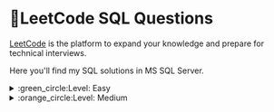 # 🔸LeetCode SQL Questions
[LeetCode](https://leetcode.com/) is the platform to expand your knowledge and prepare for technical interviews.

Here you'll find my SQL solutions in MS SQL Server.

<details>
     <summary>:green_circle:Level: Easy</summary>

## Solved:heavy_check_mark: 
    
#### :zap:[1873. Calculate Special Bonus](https://leetcode.com/problems/calculate-special-bonus/)
Write an SQL query to calculate the bonus of each employee. The bonus of an employee is ```100%``` of their salary if the ID of the employee is **an odd number** and **the employee name does not start with the character** ```'M'```. The bonus of an employee is ```0``` otherwise.
Return the result table ordered by ```employee_id```.
```sql
SELECT employee_id, 
CASE
    WHEN employee_id % 2 != 0 AND NAME NOT LIKE 'M%' THEN salary
    ELSE 0
END AS bonus
FROM Employees
ORDER BY employee_id;
```
**Output:**
| employee_id | bonus |
| ----------- | ----- |
| 2           | 0     |
| 3           | 0     |
| 7           | 7400  |
| 8           | 0     |
| 9           | 7700  |

#### :zap:[610. Triangle Judgement](https://leetcode.com/problems/triangle-judgement/)
Write an SQL query to report for every three line segments whether they can form a triangle.
Return the result table in **any order**.
```sql
SELECT x, y, z,
CASE 
    WHEN x + y > z AND x + z > y AND z + y > x THEN 'Yes'
    ELSE 'No'
END AS triangle
FROM Triangle;
```

**Output:**
| x  | y  | z  | triangle |
| -- | -- | -- | -------- |
| 13 | 15 | 30 | No       |
| 10 | 20 | 15 | Yes      |

#### :zap:[196. Delete Duplicate Emails](https://leetcode.com/problems/delete-duplicate-emails/)
Write an SQL query to **delete** all the duplicate emails, keeping only one unique email with the smallest ```id```. Note that you are supposed to write a ```DELETE``` statement and not a ```SELECT``` one.

```sql
DELETE P1
FROM Person P1, Person P2
WHERE P1.email = P2.Email AND P1.Id > P2.Id;
```
**Output:**
| id | email            |
| -- | ---------------- |
| 1  | john@example.com |
| 2  | bob@example.com  |


#### :zap:[1280. Students and Examinations](https://leetcode.com/problems/students-and-examinations/) 
Write an SQL query to find the number of times each student attended each exam.
Return the result table ordered by **student_id** and **subject_name**.
```sql

SELECT st.student_id, st.student_name, sb.subject_name, COUNT(exam.subject_name) AS attended_exams
FROM Students AS st
CROSS JOIN Subjects AS sb
LEFT JOIN Examinations AS exam
ON st.student_id = exam.student_id AND sb.subject_name = exam.subject_name
GROUP BY st.student_id, st.student_name, sb.subject_name

```
**Output:**
| student_id | student_name | subject_name | attended_exams |
| ---------- | ------------ | ------------ | -------------- |
| 1          | Alice        | Math         | 3              |
| 1          | Alice        | Physics      | 2              |
| 1          | Alice        | Programming  | 1              |
| 2          | Bob          | Math         | 1              |
| 2          | Bob          | Physics      | 0              |
| 2          | Bob          | Programming  | 1              |
| 6          | Alex         | Math         | 0              |
| 6          | Alex         | Physics      | 0              |
| 6          | Alex         | Programming  | 0              |
| 13         | John         | Math         | 1              |
| 13         | John         | Physics      | 1              |
| 13         | John         | Programming  | 1              |



#### :zap:[1211.Queries Quality and Percentage](https://leetcode.com/problems/queries-quality-and-percentage/)
We define ```query``` quality as:
```The average of the ratio between query rating and its position.```
We also define ```poor query percentage``` as:
```The percentage of all queries with rating less than 3.```
Write an SQL query to find each ```query_name```, the ```quality``` and ```poor_query_percentage```.
Both ```quality``` and ```poor_query_percentage``` should be **rounded to 2 decimal places**.
```sql
SELECT query_name,
        ROUND(SUM(rating / CONVERT(DECIMAL(5,2), position)) / COUNT(query_name),2) AS quality,
        ROUND(SUM(IIF(RATING < 3, 1, 0)) * 100 /CONVERT(DECIMAL(5,2),COUNT(query_name)), 2)  AS poor_query_percentage

FROM Queries
GROUP BY query_name;
```
**Output:**
| query_name | quality | poor_query_percentage |
| ---------- | ------- | --------------------- |
| Cat        | 0.66    | 33.33                 |
| Dog        | 2.5     | 33.33                 |

#### :zap:[619.Biggest Single Number](https://leetcode.com/problems/biggest-single-number/)
A **single number** is a number that appeared only once in the ```MyNumbers``` table.
Write an SQL query to report the largest **single number**. If there is no single number, report ```null```.
```sql
SELECT MAX(x.num) AS num
FROM(
  SELECT num, COUNT(num) AS count_num
  FROM MyNumbers
  GROUP BY num
  HAVING COUNT(num) < 2
) AS x
```

**Output:**
| num |
| --- |
| 6   |

#### :zap:[1179. Reformat Department Table](https://leetcode.com/problems/reformat-department-table/)
Write an SQL query to reformat the table such that there is a department id column and a revenue column **for each month**.
```sql
SELECT  id, 
SUM(IIF(month = 'Jan', revenue, NULL)) AS Jan_Revenue,
SUM(IIF(month = 'Feb', revenue, NULL)) AS Feb_Revenue,
SUM(IIF(month = 'Mar', revenue, NULL)) AS Mar_Revenue,
SUM(IIF(month = 'Apr', revenue, NULL)) AS Apr_Revenue,
SUM(IIF(month = 'May', revenue, NULL)) AS May_Revenue,
SUM(IIF(month = 'Jun', revenue, NULL)) AS Jun_Revenue,
SUM(IIF(month = 'Jul', revenue, NULL)) AS Jul_Revenue,
SUM(IIF(month = 'Aug', revenue, NULL)) AS Aug_Revenue,
SUM(IIF(month = 'Sep', revenue, NULL)) AS Sep_Revenue,
SUM(IIF(month = 'Oct', revenue, NULL)) AS Oct_Revenue,
SUM(IIF(month = 'Nov', revenue, NULL)) AS Nov_Revenue,
SUM(IIF(month = 'Dec', revenue, NULL)) AS Dec_Revenue
FROM Department
GROUP BY id;
```
**Output:**

| id | Jan_Revenue | Feb_Revenue | Mar_Revenue | Apr_Revenue | May_Revenue | Jun_Revenue | Jul_Revenue | Aug_Revenue | Sep_Revenue | Oct_Revenue | Nov_Revenue | Dec_Revenue |
| -- | ----------- | ----------- | ----------- | ----------- | ----------- | ----------- | ----------- | ----------- | ----------- | ----------- | ----------- | ----------- |
| 1  | 8000        | 7000        | 6000        | null        | null        | null        | null        | null        | null        | null        | null        | null        |
| 2  | 9000        | null        | null        | null        | null        | null        | null        | null        | null        | null        | null        | null        |
| 3  | null        | 10000       | null        | null        | null        | null        | null        | null        | null        | null        | null        | null        |

#### :zap:[1141. User Activity for the Past 30 Days I](https://leetcode.com/problems/user-activity-for-the-past-30-days-i/)
Write an SQL query to find the daily active user count for a period of ```30``` days ending ```2019-07-27``` inclusively. A user was active on someday if they made at least one activity on that day.
```sql
SELECT activity_date AS day, COUNT(DISTINCT user_id) AS active_users
FROM Activity
WHERE activity_date between DATEADD(day, -29, '2019-07-27') AND '2019-07-27'
GROUP BY activity_date
HAVING COUNT(DISTINCT user_id) > 0;
```
**Output:**
| day        | active_users |
| ---------- | ------------ |
| 2019-07-20 | 2            |
| 2019-07-21 | 2            |

#### :zap:[1084. Sales Analysis III](https://leetcode.com/problems/sales-analysis-iii/)
Write an SQL query that reports the **products** that were **only** sold in the first quarter of ```2019```. That is, between ```2019-01-01``` and ```2019-03-31``` inclusive.

```sql
SELECT  DISTINCT S.product_id,P.product_name
FROM Sales AS S
LEFT JOIN Product AS P
ON s.product_id = p.product_id
WHERE S.product_id NOT IN (SELECT product_id
                          FROM Sales
                          WHERE sale_date < '2019-01-01' or sale_date > '2019-03-31')
```

**Output:**
| product_id | product_name |
| ---------- | ------------ |
| 1          | S8           |

#### :zap:[1667. Fix Names in a Table](https://leetcode.com/problems/fix-names-in-a-table/)
Write an SQL query to fix the names so that only the first character is uppercase and the rest are lowercase.
Return the result table ordered by ```user_id```.
```sql
SELECT user_id, (UPPER(LEFT(name, 1)) + LOWER(SUBSTRING(name, 2, LEN(name)))) AS name
FROM Users
ORDER BY user_id;
```
**Output:**
| user_id | name  |
| ------- | ----- |
| 1       | Alice |
| 2       | Bob   |

#### :zap:[181. Employees Earning More Than Their Managers](https://leetcode.com/problems/employees-earning-more-than-their-managers/)
Write an SQL query to find the employees who earn more than their managers.
```sql
SELECT name AS Employee
FROM Employee as e
WHERE salary > (SELECT salary FROM Employee  WHERE id = e.managerID)
```
**Output:**
| Employee |
| -------- |
| Joe      |

#### :zap:[182. Duplicate Emails](https://leetcode.com/problems/duplicate-emails/)
Write an SQL query to report all the duplicate emails. Note that it's guaranteed that the email field is not NULL.
```sql
SELECT email
FROM Person
GROUP BY email
HAVING COUNT(email) > 1; 
```
**Output:**
| email   |
| ------- |
| a@b.com |

#### :zap:[183. Customers Who Never Order](https://leetcode.com/problems/customers-who-never-order/)
Write an SQL query to report all customers who never order anything.
```sql
SELECT C.name AS Customers
FROM Customers AS C
LEFT JOIN Orders AS O
ON C.id = O.customerId
WHERE O.id IS NULL;
```
**Output:**
| Customers |
| --------- |
| Henry     |
| Max       |

#### :zap:[197. Rising Temperature](https://leetcode.com/problems/rising-temperature/)
Write an SQL query to find all dates' ```Id``` with higher temperatures compared to its previous dates (yesterday).
```sql
SELECT w.id AS Id
FROM Weather w
JOIN Weather yesterday
ON DATEDIFF(DAY, yesterday.recordDate, w.recordDate) = 1
WHERE w.temperature > yesterday.temperature;
```
**Output:**
| Id |
| -- |
| 2  |
| 4  |

#### :zap:[577. Employee Bonus](https://leetcode.com/problems/employee-bonus/)
Write an SQL query to report the name and bonus amount of each employee with a bonus **less than** ```1000```.

```sql
SELECT E.name, B.bonus
FROM Employee AS E
LEFT JOIN Bonus AS B
ON E.empId = B.empId
WHERE B.bonus < 1000 OR B.bonus IS NULL;
```
**Output:**
| name | bonus |
| ---- | ----- |
| Brad | null  |
| John | null  |
| Dan  | 500   |

#### :zap:[584. Find Customer Referee](https://leetcode.com/problems/find-customer-referee/)
Write an SQL query to report the names of the customer that are not referred by the customer with ```id = 2```.
```sql
SELECT name
FROM Customer
WHERE referee_id != 2 OR referee_id IS NULL;
```
**Output:**
| name |
| ---- |
| Will |
| Jane |
| Bill |
| Zack |

#### :zap:[586. Customer Placing the Largest Number of Orders](https://leetcode.com/problems/customer-placing-the-largest-number-of-orders/)
Write an SQL query to find the ```customer_number``` for the customer who has placed **the largest number of orders**.
The test cases are generated so that **exactly one customer** will have placed more orders than any other customer.

```sql
SELECT TOP 1 customer_number
FROM Orders
GROUP BY customer_number
ORDER BY COUNT(customer_number) DESC;
```
**Output:**
| customer_number |
| --------------- |
| 3               |

#### :zap:[607. Sales Person](https://leetcode.com/problems/sales-person/)
Write an SQL query to report the names of all the salespersons who did not have any orders related to the company with the name **"RED"**.
```sql
SELECT  DISTINCT S.name
FROM SalesPerson AS S
LEFT JOIN Orders AS O
ON S.sales_id = O.sales_id
WHERE S.sales_id NOT IN (
    SELECT DISTINCT o.sales_id
    FROM Orders o
    INNER JOIN Company c ON o.com_id = c.com_id
    WHERE c.name = 'RED'
)
```
**Output:**
| name |
| ---- |
| Alex |
| Amy  |
| Mark |

#### :zap:[620. Not Boring Movies](https://leetcode.com/problems/not-boring-movies/)
Write an SQL query to report the movies with an odd-numbered ID and a description that is not ```"boring"```.
Return the result table ordered by ```rating``` **in descending order**.
```sql
SELECT *
FROM Cinema
WHERE id % 2 != 0 AND description NOT IN (
  SELECT description FROM Cinema WHERE description = 'boring'
)
ORDER BY rating DESC;
```
**Output:**
| id | movie      | description | rating |
| -- | ---------- | ----------- | ------ |
| 5  | House card | Interesting | 9.1    |
| 1  | War        | great 3D    | 8.9    |

#### :zap:[1050. Actors and Directors Who Cooperated At Least Three Times](https://leetcode.com/problems/actors-and-directors-who-cooperated-at-least-three-times/)
Write a SQL query for a report that provides the pairs ```(actor_id, director_id)``` where the actor has cooperated with the director at least three times.
```sql
SELECT actor_id, director_id
FROM ActorDirector
GROUP BY actor_id, director_id
HAVING COUNT(actor_id)>=3;
```
**Output:**
| actor_id | director_id |
| -------- | ----------- |
| 1        | 1           |

#### :zap:[1075. Project Employees I](https://leetcode.com/problems/project-employees-i/)
Write an SQL query that reports the **average** experience years of all the employees for each project, **rounded to 2 digits**.
```sql
SELECT p.project_id, ROUND(AVG(CAST(e.experience_years AS decimal(5,2))), 2) AS  average_years
FROM Project AS p
JOIN Employee AS e
ON p.employee_id = e.employee_id
GROUP BY p.project_id;
```
**Output:**
| project_id | average_years |
| ---------- | ------------- |
| 1          | 2             |
| 2          | 2.5           |

#### :zap:[1148. Article Views I](https://leetcode.com/problems/article-views-i/)
Write an SQL query to find all the authors that viewed at least one of their own articles.
Return the result table sorted by ```id``` in ascending order.

```sql
SELECT DISTINCT author_id AS id
FROM Views
WHERE author_id = viewer_id;
```
**Output:**
| id |
| -- |
| 4  |
| 7  |

#### :zap:[1251. Average Selling Price](https://leetcode.com/problems/average-selling-price/)
Write an SQL query to find the average selling price for each product. ```average_price``` should be **rounded to 2 decimal places**.
```sql
SELECT p.product_id, ROUND(SUM(p.price * u.units) / CONVERT(decimal(7,2), SUM(u.units)), 2) AS average_price
FROM Prices AS p
JOIN UnitsSold AS u 
ON p.product_id = u.product_id
WHERE u.purchase_date between p.start_date AND p.end_date
GROUP BY p.product_id;
```
**Output:**
| product_id | average_price |
| ---------- | ------------- |
| 1          | 6.96          |
| 2          | 16.96         |

#### :zap:[1327. List the Products Ordered in a Period](https://leetcode.com/problems/list-the-products-ordered-in-a-period/)
```sql
WITH CTE_unit AS (
  SELECT p.product_name, SUM(o.unit) AS unit
  FROM Products AS p
  JOIN Orders AS o
  ON p.product_id = o.product_id
  WHERE MONTH(o.order_date) = '02' AND YEAR(o.order_date) = '2020' 
  GROUP BY p.product_name
)

SELECT *
FROM CTE_unit
WHERE unit >=100
```

**Output:**
| product_name       | unit |
| ------------------ | ---- |
| Leetcode Kit       | 100  |
| Leetcode Solutions | 130  |

#### :zap:[1484. Group Sold Products By The Date](https://leetcode.com/problems/group-sold-products-by-the-date/)
Write an SQL query to find for each date the number of different products sold and their names.
The sold products names for each date should be sorted lexicographically.
Return the result table ordered by ```sell_date```.
```sql
with CTE_DISTINCT AS
(
    SELECT DISTINCT sell_date, product
    FROM Activities
)

SELECT sell_date, COUNT(DISTINCT product) AS num_sold, STRING_AGG(product, ',') WITHIN GROUP (ORDER BY product) AS products
FROM CTE_DISTINCT
GROUP BY sell_date
ORDER BY sell_date;
```
**Output:**
| sell_date  | num_sold | products                     |
| ---------- | -------- | ---------------------------- |
| 2020-05-30 | 3        | Basketball,Headphone,T-Shirt |
| 2020-06-01 | 2        | Bible,Pencil                 |
| 2020-06-02 | 1        | Mask                         |

#### :zap:[1527. Patients With a Condition](https://leetcode.com/problems/patients-with-a-condition/)
Write an SQL query to report the patient_id, patient_name and conditions of the patients who have Type I Diabetes. Type I Diabetes always starts with ```DIAB1``` prefix.

```sql
SELECT patient_id, patient_name, conditions
FROM Patients
WHERE conditions LIKE 'DIAB1%' OR conditions LIKE '% DIAB1%' OR conditions LIKE '%DIAB1';
```
**Output:**
| patient_id | patient_name | conditions   |
| ---------- | ------------ | ------------ |
| 3          | Bob          | DIAB100 MYOP |
| 4          | George       | ACNE DIAB100 |

#### :zap:[1795. Rearrange Products Table](https://leetcode.com/problems/rearrange-products-table/)
Write an SQL query to rearrange the ```Products``` table so that each row has ```(product_id, store, price)```. If a product is not available in a store, do **not** include a row with that ```product_id``` and ```store``` combination in the result table.
```sql
SELECT product_id, 'store1' AS store, store1 AS price
FROM Products
WHERE store1 IS NOT NULL
UNION 
SELECT product_id, 'store2' AS store, store2 AS price
FROM Products
WHERE store2 IS NOT NULL
UNION 
SELECT product_id, 'store3' AS store, store3 AS price
FROM Products
WHERE store3 IS NOT NULL;
```
**Output:**
| product_id | store  | price |
| ---------- | ------ | ----- |
| 0          | store1 | 95    |
| 0          | store2 | 100   |
| 0          | store3 | 105   |
| 1          | store1 | 70    |
| 1          | store3 | 80    |


#### :zap:[1965. Employees With Missing Information](https://leetcode.com/problems/employees-with-missing-information/)
Write an SQL query to report the IDs of all the employees with **missing information**. The information of an employee is missing if:
- The employee's **name** is missing, or
- The employee's **salary** is missing.
Return the result table ordered by ```employee_id``` in **ascending order**.
```sql
--1--
SELECT employee_id
FROM Employees
WHERE employee_id NOT IN (SELECT employee_id FROM Salaries)

UNION

SELECT employee_id
FROM Salaries
WHERE employee_id NOT IN (SELECT employee_id FROM Employees)
ORDER BY employee_id;

--2--
SELECT concat(e.employee_id, s.employee_id) AS employee_id
FROM Employees AS e
FULL JOIN Salaries AS s
ON e.employee_id = s.employee_id
WHERE name IS NULL OR salary IS NULL
ORDER BY 1 ASC;
```
     
**Output:**
| employee_id |
| ----------- |
| 1           |
| 2           |

#### :zap:[1517. Find Users With Valid E-Mails](https://leetcode.com/problems/find-users-with-valid-e-mails/description/)
Write an SQL query to find the users who have **valid emails**.
A valid e-mail has a prefix name and a domain where:

- **The prefix name** is a string that may contain letters (upper or lower case), digits, underscore `'_'`, period `'.'`, and/or dash `'-'`. The prefix name must start with a letter.
- The domain is `'@leetcode.com'`.
```sql
SELECT user_id, name, mail FROM Users 
WHERE mail LIKE '[a-z]%@leetcode.com' 
AND user_id NOT IN (SELECT user_id FROM Users WHERE mail LIKE '%[^a-z0-9._-]%@leetcode.com')
```
**Output:**
| user_id | name      | mail                    |
| ------- | --------- | ----------------------- |
| 1       | Winston   | winston@leetcode.com    |
| 3       | Annabelle | bella-@leetcode.com     |
| 4       | Sally     | sally.come@leetcode.com |
     
#### :zap:[1581. Customer Who Visited but Did Not Make Any Transactions](https://leetcode.com/problems/customer-who-visited-but-did-not-make-any-transactions/description/)
Write a SQL query to find the IDs of the users who visited without making any transactions and the number of times they made these types of visits.
```sql
SELECT v.customer_id, COUNT(v.visit_id) AS count_no_trans
FROM Visits AS v
LEFT JOIN Transactions AS t
ON v.visit_id = t.visit_id
WHERE t.amount is null
GROUP BY v.customer_id;
```
**Output:**
| customer_id | count_no_trans |
| ----------- | -------------- |
| 30          | 1              |
| 54          | 2              |
| 96          | 1              |

#### :zap:[1587. Bank Account Summary II](https://leetcode.com/problems/bank-account-summary-ii/description/)
Write an SQL query to report the name and balance of users with a balance higher than `10000`. The balance of an account is equal to the sum of the amounts of all transactions involving that account.

```sql
WITH CTE_balance AS (
    SELECT u.name, SUM(t.amount) AS balance
    FROM Users AS u
    JOIN Transactions AS t
    ON u.account = t.account
    GROUP BY u.name
)

SELECT * 
FROM CTE_balance
WHERE balance > 10000;
```

**Output:**
| name  | balance |
| ----- | ------- |
| Alice | 11000   |

#### :zap:[1661. Average Time of Process per Machine](https://leetcode.com/problems/average-time-of-process-per-machine/description/)
There is a factory website that has several machines each running the **same number of processes**. Write an SQL query to find the **average time** each machine takes to complete a process.

The time to complete a process is the `'end' timestamp` minus the `'start' timestamp`. The average time is calculated by the total time to complete every process on the machine divided by the number of processes that were run.

The resulting table should have the `machine_id` along with the **average time** as `processing_time`, which should be **rounded to 3 decimal places**.

```sql
SELECT machine_id, 
      ROUND((SUM(CASE WHEN activity_type = 'end' THEN timestamp END)-SUM(CASE WHEN activity_type = 'start' THEN timestamp END)) / COUNT(DISTINCT process_id), 3) 
      AS  processing_time
FROM Activity
GROUP BY machine_id  
```
     
**Output:**
 
| machine_id | processing_time |
| ---------- | --------------- |
| 0          | 0.894           |
| 1          | 0.995           |
| 2          | 1.456           |

     
#### :zap:[1693. Daily Leads and Partners](https://leetcode.com/problems/daily-leads-and-partners/)
Write an SQL query that will, for each `date_id` and `make_name`, return the number of **distinct** `lead_id`'s and **distinct** `partner_id`'s.

```sql
SELECT date_id, make_name, COUNT(DISTINCT lead_id) AS unique_leads, COUNT(DISTINCT partner_id) AS unique_partners
FROM DailySales
GROUP BY date_id, make_name;
```
     
**Output:**
| date_id    | make_name | unique_leads | unique_partners |
| ---------- | --------- | ------------ | --------------- |
| 2020-12-07 | honda     | 3            | 2               |
| 2020-12-07 | toyota    | 1            | 2               |
| 2020-12-08 | honda     | 2            | 2               |
| 2020-12-08 | toyota    | 2            | 3               |

#### :zap:[1789. Primary Department for Each Employee](https://leetcode.com/problems/primary-department-for-each-employee/)
Employees can belong to multiple departments. When the employee joins other departments, they need to decide which department is their primary department. Note that when an employee belongs to only one department, their primary column is `'N'`.

Write an SQL query to report all the employees with their primary department. For employees who belong to one department, report their only department.     
```sql
WITH CTE_count AS (
  SELECT *,  COUNT(*) OVER(PARTITION BY employee_id) AS nr_emp_id
FROM Employee 
)

SELECT employee_id, department_id
FROM CTE_count
WHERE nr_emp_id = 1 OR (nr_emp_id > 1 AND primary_flag = 'Y')
```

**Output:**
| employee_id | department_id |
| ----------- | ------------- |
| 1           | 1             |
| 2           | 1             |
| 3           | 3             |
| 4           | 3             |

#### :zap:[1978. Employees Whose Manager Left the Company](https://leetcode.com/problems/employees-whose-manager-left-the-company/)
Write an SQL query to report the IDs of the employees whose salary is strictly less than `$30000` and whose manager left the company. When a manager leaves the company, their information is deleted from the `Employees` table, but the reports still have their `manager_id` set to the manager that left.

Return the result table ordered by `employee_id`. 
 
```sql
SELECT employee_id
FROM Employees
WHERE salary < 30000 AND manager_id NOT IN (SELECT employee_id FROM Employees)
ORDER BY employee_id;
```
                    
**Output:**
| employee_id |
| ----------- |
| 11          |    
      
#### :zap:[1731. The Number of Employees Which Report to Each Employee](https://leetcode.com/problems/the-number-of-employees-which-report-to-each-employee/)

For this problem, we will consider a **manager** an employee who has at least 1 other employee reporting to them.

Write an SQL query to report the ids and the names of all managers, the number of employees who report **directly** to them, and the average age of the reports rounded to the nearest integer.

Return the result table ordered by `employee_id`.         

```sql
WITH CTE_manager AS (
    
    SELECT e1.employee_id, e1.name, COUNT(e2.reports_to) AS reports_count, 
           CEILING(AVG(CONVERT(decimal(7,2),e2.age))) AS average_age
    FROM Employees AS e1, Employees AS e2
    WHERE e1.employee_id = e2.reports_to
    GROUP BY e1.employee_id, e1.name
)

SELECT *
FROM CTE_manager
WHERE reports_count > 0
ORDER BY employee_id;
```

**Output:**
| employee_id | name  | reports_count | average_age |
| ----------- | ----- | ------------- | ----------- |
| 9           | Hercy | 2             | 39          |

</details>

<details>
     <summary>:orange_circle:Level: Medium</summary>
     
## Solved:heavy_check_mark: 
#### :zap:[176. Second Highest Salary](https://leetcode.com/problems/second-highest-salary/)
Write an SQL query to report the second highest salary from the ```Employee``` table. If there is no second highest salary, the query should report ```null```.
```sql
SELECT MAX(salary) AS SecondHighestSalary
FROM Employee
WHERE salary != (SELECT MAX(salary) FROM Employee);
```
**Output:**
| SecondHighestSalary |
| ------------------- |
| 200                 |

#### :zap:[608. Tree Node](https://leetcode.com/problems/tree-node/?envType=study-plan&id=sql-i)
Each node in the tree can be one of three types:

- **"Leaf"**: if the node is a leaf node.
- **"Root"**: if the node is the root of the tree.
- **"Inner"**: If the node is neither a leaf node nor a root node.

Write an SQL query to report the type of each node in the tree.

```sql
SELECT id, 
CASE 
    WHEN p_id IS NULL THEN 'Root'
    WHEN id IN (SELECT p_id FROM Tree WHERE p_id IS NOT NULL) THEN 'Inner'
    ELSE 'Leaf'
END AS type
FROM Tree;
```

**Output:**
| id | type  |
| -- | ----- |
| 1  | Root  |
| 2  | Inner |
| 3  | Leaf  |
| 4  | Leaf  |
| 5  | Leaf  |

#### :zap:[180. Consecutive Numbers](https://leetcode.com/problems/consecutive-numbers/)

Write an SQL query to find all numbers that appear at least three times consecutively.

```sql
WITH CTE_logDetails AS (
    SELECT id, LAG(num) OVER (ORDER BY id) AS PrevNum
            ,num AS CurrentNum
            ,LEAD(num) OVER (ORDER BY id) AS NextNum
    FROM Logs
)

SELECT DISTINCT CurrentNum AS ConsecutiveNums
FROM CTE_logDetails
WHERE PrevNum = CurrentNum AND CurrentNum = NextNum;
```
**Output:**
| ConsecutiveNums |
| --------------- |
| 1               |

#### :zap:[1158. Market Analysis I](https://leetcode.com/problems/market-analysis-i/)

Write an SQL query to find for each user, the join date and the number of orders they made as a buyer in `2019`.

```sql
SELECT
    u.user_id AS buyer_id,
    u.join_date,
    COUNT(CASE WHEN YEAR(o.order_date) = 2019 THEN 1 ELSE NULL END) AS orders_in_2019
FROM
    Users AS u
    LEFT JOIN Orders AS o ON u.user_id = o.buyer_id
GROUP BY
    u.user_id,
    u.join_date
ORDER BY
    u.user_id;
```
**Output:**

| order_id | order_date | item_id | buyer_id | seller_id |
| -------- | ---------- | ------- | -------- | --------- |
| 1        | 2019-08-01 | 4       | 1        | 2         |
| 2        | 2018-08-02 | 2       | 1        | 3         |
| 3        | 2019-08-03 | 3       | 2        | 3         |
| 4        | 2018-08-04 | 1       | 4        | 2         |
| 5        | 2018-08-04 | 1       | 3        | 4         |
| 6        | 2019-08-05 | 2       | 2        | 4         |

#### :zap:[1393. Capital Gain/Loss](https://leetcode.com/problems/capital-gainloss/)

Write an SQL query to report the **Capital gain/loss** for each stock.

The **Capital gain/loss** of a stock is the total gain or loss after buying and selling the stock one or many times.

```sql
WITH CTE_stock AS (
    SELECT stock_name,
          CASE WHEN operation = 'Buy' THEN price END AS Buy,
          CASE WHEN operation = 'Sell' THEN price END AS Sell
    FROM Stocks
    
)

SELECT stock_name, (SUM(Sell) - SUM(Buy)) AS capital_gain_loss
FROM CTE_stock
GROUP BY stock_name;
```

**Output:**
| stock_name   | capital_gain_loss |
| ------------ | ----------------- |
| Corona Masks | 9500              |
| Handbags     | -23000            |
| Leetcode     | 8000              |


#### :zap:[570. Managers with at Least 5 Direct Reports](https://leetcode.com/problems/managers-with-at-least-5-direct-reports/)
    
Write an SQL query to report the managers with at least **five direct reports**.
```sql
SELECT name
FROM employee
WHERE id IN (
              SELECT managerId FROM Employee
              GROUP BY managerId
              HAVING COUNT(managerID) >= 5)
```
**Output:**
     
     
| name |
| ---- |
| John |     

     
#### :zap:[550. Game Play Analysis IV](https://leetcode.com/problems/game-play-analysis-iv/description/)
Write an SQL query to report the **fraction** of players that logged in again on the day after the day they first logged in, **rounded to 2 decimal places**. In other words, you need to count the number of players that logged in for at least two consecutive days starting from their first login date, then divide that number by the total number of players.

```sql
WITH CTE_date AS (
      SELECT player_id, MIN(event_date) AS start_date
      FROM Activity
      GROUP BY player_id
)

SELECT ROUND(COUNT(DISTINCT c.player_id) / CONVERT(DECIMAL(7,2), (SELECT COUNT(DISTINCT player_id) FROM Activity)), 2) AS fraction
FROM CTE_date AS c
JOIN Activity AS a
ON c.player_id = a.player_id
AND DATEDIFF(day, c.start_date,a.event_date) = 1
```

**Output:**

| fraction |
| -------- |
| 0.33     |

#### :zap:[585. Investments in 2016](https://leetcode.com/problems/investments-in-2016/description/)
Write an SQL query to report the sum of all total investment values in 2016 `tiv_2016`, for all policyholders who:

 - have the same `tiv_2015` value as one or more other policyholders, and
 - are not located in the same city like any other policyholder (i.e., the `(lat, lon)` attribute pairs must be unique).
     
Round `tiv_2016` to **two decimal places**.

```sql
SELECT ROUND(SUM(tiv_2016),2) AS tiv_2016
FROM Insurance
WHERE tiv_2015 IN (
                  SELECT tiv_2015
                  FROM Insurance
                  GROUP BY tiv_2015
                  HAVING COUNT(tiv_2015) > 1)
AND CONCAT(lat, lon) IN (
                  SELECT CONCAT(lat, lon)
                  FROM Insurance
                  GROUP BY lat, lon
                  HAVING COUNT(*) = 1);
```
     
     
**Output:**
     
| tiv_2016 |
| -------- |
| 45       |
     
#### :zap:[602. Friend Requests II: Who Has the Most Friends](https://leetcode.com/problems/friend-requests-ii-who-has-the-most-friends/description/)

Write an SQL query to find the people who have the most friends and the most friends number.

The test cases are generated so that only one person has the most friends.

```sql
WITH CTE_friendsNr AS (
          SELECT requester_id, COUNT(*) AS nr_of_friends
          FROM RequestAccepted
          GROUP BY requester_id
          UNION ALL
          SELECT accepter_id, COUNT(*) AS nr_of_friends
          FROM RequestAccepted
          GROUP BY accepter_id)

SELECT TOP 1 requester_id AS id, SUM(nr_of_friends) AS num
FROM CTE_friendsNr
GROUP BY requester_id
ORDER BY SUM(nr_of_friends) DESC;
```

**Output:**
| id | num |
| -- | --- |
| 3  | 3   |



</details>

 


